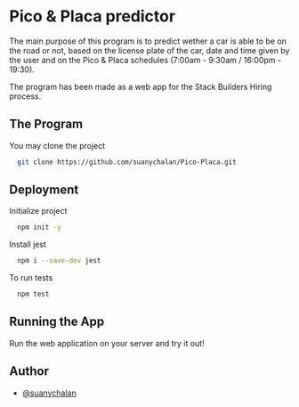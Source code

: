 
# Pico & Placa predictor


The main purpose of this program is to predict wether a car is able to be on the road or not, based on the license plate of the car, date and time given by the user and on the Pico & Placa schedules (7:00am - 9:30am / 16:00pm - 19:30).

The program has been made as a web app for the Stack Builders Hiring process.

## The Program

You may clone the project

```bash
  git clone https://github.com/suanychalan/Pico-Placa.git
```

## Deployment 

Initialize project

```bash
  npm init -y
```

Install jest

```bash
  npm i --save-dev jest
```
To run tests

```bash
  npm test
```
## Running the App 

Run the web application on your server and try it out!


## Author

- [@suanychalan](https://github.com/suanychalan)
